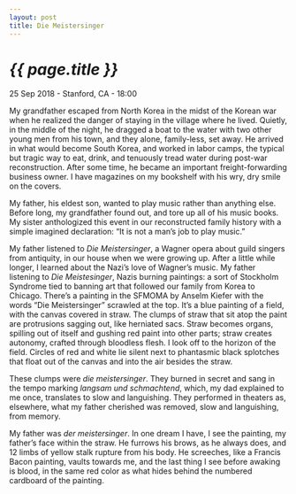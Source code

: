 ```yaml
---
layout: post
title: Die Meistersinger
---
```


<i>{{ page.title }}</i>
================

<p class="meta">25 Sep 2018 - Stanford, CA - 18:00</p>

My grandfather escaped from North Korea in the midst of the Korean war when he realized the danger of staying in the village where he lived. Quietly, in the middle of the night, he dragged a boat to the water with two other young men from his town, and they alone, family-less, set away. He arrived in what would become South Korea, and worked in labor camps, the typical but tragic way to eat, drink, and tenuously tread water during post-war reconstruction. After some time, he became an important freight-forwarding business owner. I have magazines on my bookshelf with his wry, dry smile on the covers.    

My father, his eldest son, wanted to play music rather than anything else. Before long, my grandfather found out, and tore up all of his music books. My sister anthologized this event in our reconstructed family history with a simple imagined declaration: “It is not a man’s job to play music.”    

My father listened to _Die Meistersinger_, a Wagner opera about guild singers from antiquity, in our house when we were growing up. After a little while longer, I learned about the Nazi’s love of Wagner’s music. My father listening to _Die Meistesinger_, Nazis burning paintings: a sort of Stockholm Syndrome tied to banning art that followed our family from Korea to Chicago.
There’s a painting in the SFMOMA by Anselm Kiefer with the words “Die Meistersinger” scrawled at the top. It’s a blue painting of a field, with the canvas covered in straw. The clumps of straw that sit atop the paint are protrusions sagging out, like herniated sacs. Straw becomes organs, spilling out of itself and gushing red paint into other parts; straw creates autonomy, crafted through bloodless flesh. I look off to the horizon of the field. Circles of red and white lie silent next to phantasmic black splotches that float out of the canvas and into the air besides the straw.    

These clumps were _die meistersinger_. They burned in secret and sang in the tempo marking _langsam und schmachtend_, which, my dad explained to me once, translates to slow and languishing. They performed in theaters as, elsewhere, what my father cherished was removed, slow and languishing, from memory.    

My father was _der meistersinger_. In one dream I have, I see the painting, my father’s face within the straw. He furrows his brows, as he always does, and 12 limbs of yellow stalk rupture from his body. He screeches, like a Francis Bacon painting, vaults towards me, and the last thing I see before awaking is blood, in the same red color as what hides behind the numbered cardboard of the painting.